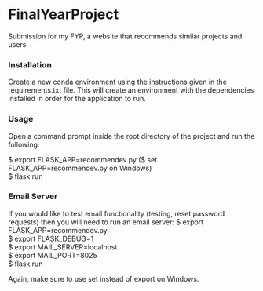 # FinalYearProject
Submission for my FYP, a website that recommends similar projects and users

### Installation
Create a new conda environment using the instructions given in the requirements.txt file.
This will create an environment with the dependencies installed in order for the application to run.

### Usage
Open a command prompt inside the root directory of the project and run the following:

$ export FLASK_APP=recommendev.py ($ set FLASK_APP=recommendev.py on Windows)  
$ flask run

### Email Server
If you would like to test email functionality (testing, reset password requests) then you will need to run an email server:
$ export FLASK_APP=recommendev.py  
$ export FLASK_DEBUG=1  
$ export MAIL_SERVER=localhost  
$ export MAIL_PORT=8025  
$ flask run  

Again, make sure to use set instead of export on Windows.